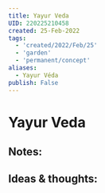 ```yaml
---
title: Yayur Veda
UID: 220225210458
created: 25-Feb-2022
tags:
  - 'created/2022/Feb/25'
  - 'garden'
  - 'permanent/concept'
aliases:
  - Yayur Véda
publish: False
---
```

# Yayur Veda

## Notes:


## Ideas & thoughts:


